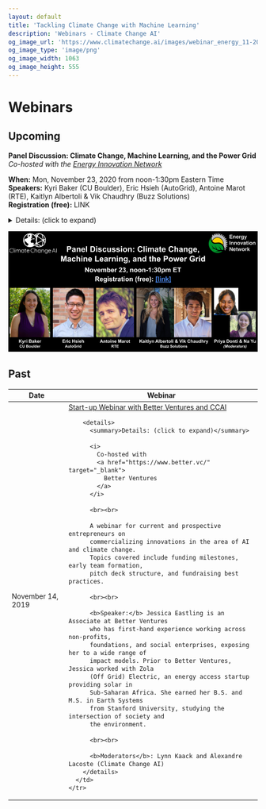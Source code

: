 ```yaml
---
layout: default
title: 'Tackling Climate Change with Machine Learning'
description: 'Webinars - Climate Change AI'
og_image_url: 'https://www.climatechange.ai/images/webinar_energy_11-2020.png'
og_image_type: 'image/png'
og_image_width: 1063
og_image_height: 555
---
```


# Webinars

## Upcoming

<b>Panel Discussion: Climate Change, Machine Learning, and the Power Grid</b><br>
<i>Co-hosted with the <a href="https://www.energyinnovation.network/" target="_blank">Energy Innovation Network</a></i>

<b>When:</b> Mon, November 23, 2020 from noon-1:30pm Eastern Time<br>
<b>Speakers:</b> Kyri Baker (CU Boulder), Eric Hsieh (AutoGrid), Antoine Marot (RTE), Kaitlyn Albertoli & Vik Chaudhry (Buzz Solutions)<br>
<b>Registration (free):</b> LINK

<details>

<summary>Details: (click to expand)</summary>

How can machine learning help decarbonize the power sector? Join us for a conversation with leaders from academia, startups, and the power industry, who will share insights from their own work in this space, as well as advice on how to make the leap from innovation to deployment. This webinar is co-hosted by Climate Change AI and the Energy Innovation Network. Speakers include:<br><br>

<b>Dr. Kyri Baker</b> received her B.S., M.S., and Ph.D. in Electrical and Computer Engineering from Carnegie Mellon University in 2009, 2010, and 2014, respectively. From 2015 to 2017, she worked at the National Renewable Energy Laboratory. Since Fall 2017, she has been an Assistant Professor at the University of Colorado Boulder. Dr. Baker is a Fellow of the Renewable and Sustainable Energy Institute (RASEI). Her research focuses on renewable energy integration by changing the way the electric power grid operates. In particular, she develops computationally efficient optimization and learning algorithms for energy systems ranging from building-level assets to transmission grids.<br><br>

<b>Eric Hsieh</b> is the Head of Product for AI/ML Applications for AutoGrid, an energy industry software company. Previously working as a Sr. Machine Learning Engineer for AutoGrid, he built and deployed a Predictive Maintenance model at a Fortune 500 energy company that catches distribution outages with IoT data in realtime. Now, as the Head of Product, Eric aims to make the energy grid more efficient by productizing AI applications. He received his formal education in Evolutionary Biology from the University of Michigan at Ann Arbor, where he founded a biofuel startup that made energy from brewery wastewater. In his free time, Eric enjoys gardening and golfing.<br><br>
 
<b>Antoine Marot</b> is the lead AI scientist at RTE, the French transmission system operator. He holds a double master’s degree in Engineering from Ecole Centrale Paris and Stanford University. After interning at Tesla Motors, he joined RTE R&D on the Apogee project 6 years ago, with the long-term goal of developing a personal assistant for control room operators with AI. Through collaboration with INRIA (the French AI research lab), he supervised several PhD students on augmented power system simulators with AI, and on Human-Intelligent Machine interactions with a strong focus on interpretability. He recently co-authored several papers using AI for power systems and has given talks on the topic at various venues, including a keynote at the IJCNN AI conference. He advocates for a new "AI for power systems community" bringing together researchers from both fields to accelerate the application of AI. The “Learning to Run a Power Network” challenge running along NeurIPS 2020, the largest AI conference, is a strong step forward towards it.<br><br>
 
As the two co-founders of Buzz Solutions, <b>Kaitlyn Albertoli</b> and <b>Vik Chaudhry</b> met during their time at Stanford University and created Buzz Solutions from a launchpad course there in the spring of 2017. Jointly, the two bring a well-rounded and complimentary skillset to the table. Vik has a Masters degree from Stanford in Energy Engineering focusing on applications of Machine Learning and AI for Smart Grid technologies, Demand Response and Energy Efficiency. He has several years of experience with AI/Machine Learning and Computer Vision, leading ML teams at Cisco Systems. Kaitlyn also graduated from Stanford with coursework in Economics and Finance. She has previous experience working in finance at J.P. Morgan and also ran a nonprofit in the Sustainable Food space. Each bringing unique skill sets to the table, Vik and Kaitlyn are passionate about bringing the digital transformation to a traditional industry with a burning need to modernize the aging grid infrastructure and to put an end to some of the mass disasters such as wildfires, forced shutdowns, and network failures as a result of failed infrastructure.<br><br>

<b>Moderators</b>: Priya Donti (Climate Change AI), Na Yu (Energy Innovation Network)

</details>

![image](/images/webinar_energy_11-2020.png)



## Past

<table class='webinar-table'>
  <thead>
    <tr>
      <th>Date</th>
      <th>Webinar</th>
    </tr>
  </thead>

  <tbody>
    <tr>
      <td>
        November 14, 2019
      </td>
      <td>
        <a href="https://www.youtube.com/watch?v=TCeBXxj5GUU&ab_channel=ClimateChangeAI" target="_blank">
          Start-up Webinar with Better Ventures and CCAI
        </a>

        <details>
          <summary>Details: (click to expand)</summary>

          <i>
            Co-hosted with
            <a href="https://www.better.vc/" target="_blank">
              Better Ventures
            </a>
          </i>

          <br><br>

          A webinar for current and prospective entrepreneurs on
          commercializing innovations in the area of AI and climate change.
          Topics covered include funding milestones, early team formation,
          pitch deck structure, and fundraising best practices.

          <br><br>

          <b>Speaker:</b> Jessica Eastling is an Associate at Better Ventures
          who has first-hand experience working across non-profits,
          foundations, and social enterprises, exposing her to a wide range of
          impact models. Prior to Better Ventures, Jessica worked with Zola
          (Off Grid) Electric, an energy access startup providing solar in
          Sub-Saharan Africa. She earned her B.S. and M.S. in Earth Systems
          from Stanford University, studying the intersection of society and
          the environment.

          <br><br>

          <b>Moderators</b>: Lynn Kaack and Alexandre Lacoste (Climate Change AI)
        </details>
      </td>
    </tr>
  </tbody>
</table>

